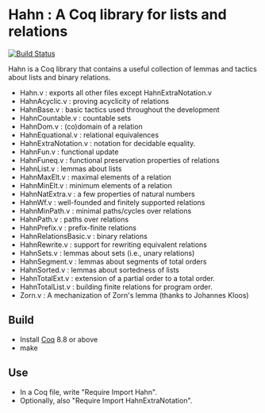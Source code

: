 # Hahn : A Coq library for lists and relations

[![Build Status](https://travis-ci.com/vafeiadis/hahn.svg?branch=master)](https://travis-ci.com/vafeiadis/hahn)

Hahn is a Coq library that contains a useful collection of lemmas and tactics
about lists and binary relations.

- Hahn.v : exports all other files except HahnExtraNotation.v
- HahnAcyclic.v : proving acyclicity of relations
- HahnBase.v : basic tactics used throughout the development
- HahnCountable.v : countable sets
- HahnDom.v : (co)domain of a relation
- HahnEquational.v : relational equivalences
- HahnExtraNotation.v : notation for decidable equality.
- HahnFun.v : functional update
- HahnFuneq.v : functional preservation properties of relations
- HahnList.v : lemmas about lists
- HahnMaxElt.v : maximal elements of a relation
- HahnMinElt.v : minimum elements of a relation
- HahnNatExtra.v : a few properties of natural numbers
- HahnWf.v : well-founded and finitely supported relations
- HahnMinPath.v : minimal paths/cycles over relations
- HahnPath.v : paths over relations
- HahnPrefix.v : prefix-finite relations
- HahnRelationsBasic.v : binary relations
- HahnRewrite.v : support for rewriting equivalent relations
- HahnSets.v : lemmas about sets (i.e., unary relations)
- HahnSegment.v : lemmas about segments of total orders
- HahnSorted.v : lemmas about sortedness of lists 
- HahnTotalExt.v : extension of a partial order to a total order.
- HahnTotalList.v : building finite relations for program order.
- Zorn.v : A mechanization of Zorn's lemma (thanks to Johannes Kloos)

## Build

- Install [Coq](http://coq.inria.fr) 8.8 or above
- make

## Use

- In a Coq file, write "Require Import Hahn".
- Optionally, also "Require Import HahnExtraNotation".

